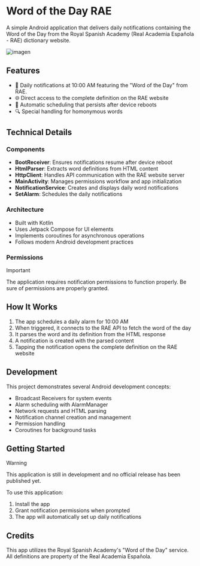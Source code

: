 # Word of the Day RAE

A simple Android application that delivers daily notifications containing the Word of the Day from the Royal Spanish Academy (Real Academia Española - RAE) dictionary website.

![imagen](https://github.com/user-attachments/assets/e1165075-5846-4c05-8cd9-cf7ac93ff205)

## Features

- 📱 Daily notifications at 10:00 AM featuring the "Word of the Day" from RAE.
- 🌐 Direct access to the complete definition on the RAE website
- 🔄 Automatic scheduling that persists after device reboots
- 🔍 Special handling for homonymous words

## Technical Details

### Components

- **BootReceiver**: Ensures notifications resume after device reboot
- **HtmlParser**: Extracts word definitions from HTML content
- **HttpClient**: Handles API communication with the RAE website server
- **MainActivity**: Manages permissions workflow and app initialization
- **NotificationService**: Creates and displays daily word notifications
- **SetAlarm**: Schedules the daily notifications

### Architecture

- Built with Kotlin
- Uses Jetpack Compose for UI elements
- Implements coroutines for asynchronous operations
- Follows modern Android development practices

### Permissions

> [!IMPORTANT]
> The application requires notification permissions to function properly. Be sure of permissions are properly granted.

## How It Works

1. The app schedules a daily alarm for 10:00 AM
2. When triggered, it connects to the RAE API to fetch the word of the day
3. It parses the word and its definition from the HTML response
4. A notification is created with the parsed content
5. Tapping the notification opens the complete definition on the RAE website

## Development

This project demonstrates several Android development concepts:

- Broadcast Receivers for system events
- Alarm scheduling with AlarmManager
- Network requests and HTML parsing
- Notification channel creation and management
- Permission handling
- Coroutines for background tasks

## Getting Started

> [!WARNING]
> This application is still in development and no official release has been published yet.

To use this application:

1. Install the app
2. Grant notification permissions when prompted
3. The app will automatically set up daily notifications

## Credits

This app utilizes the Royal Spanish Academy's "Word of the Day" service. All definitions are property of the Real Academia Española.
